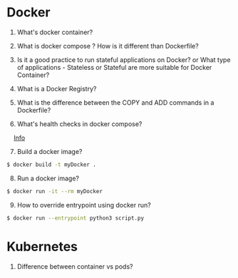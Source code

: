 # Docker

1. What's docker container?

2. What is docker compose ? How is it different than Dockerfile?

3. Is it a good practice to run stateful applications on Docker? or What type of applications - Stateless or Stateful are more suitable for Docker Container?

4. What is a Docker Registry?

5. What is the difference between the COPY and ADD commands in a Dockerfile?

6. What's health checks in docker compose?

&nbsp;&nbsp;&nbsp;&nbsp;[Info](https://howchoo.com/g/zwjhogrkywe/how-to-add-a-health-check-to-your-docker-container)

7. Build a docker image?

```bash
$ docker build -t myDocker .
```

8. Run a docker image?

```bash
$ docker run -it --rm myDocker
```

9. How to override entrypoint using docker run?

```bash
$ docker run --entrypoint python3 script.py
```

# Kubernetes

1. Difference between container vs pods?
